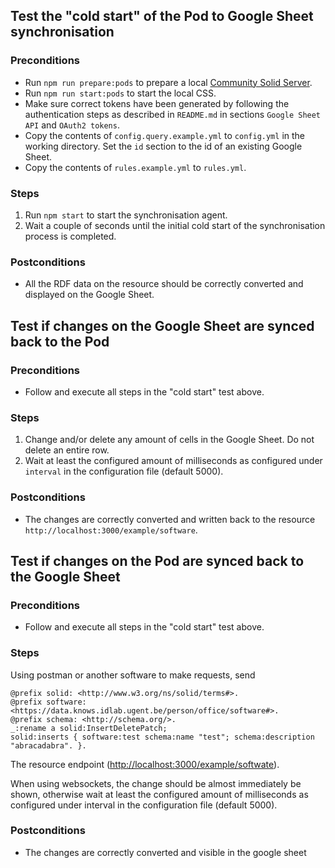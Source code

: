 ## Test the "cold start" of the Pod to Google Sheet synchronisation

### Preconditions
- Run `npm run prepare:pods` to prepare a local 
[Community Solid Server](https://github.com/CommunitySolidServer/CommunitySolidServer).
- Run `npm run start:pods` to start the local CSS.
- Make sure correct tokens have been generated by following the authentication steps as described in `README.md`
in sections `Google Sheet API` and `OAuth2 tokens`.
- Copy the contents of `config.query.example.yml` to `config.yml` in the working directory. 
Set the `id` section to the id of an existing Google Sheet.
- Copy the contents of `rules.example.yml` to `rules.yml`.

### Steps
1. Run `npm start` to start the synchronisation agent.
2. Wait a couple of seconds until the initial cold start of the synchronisation process is completed.

### Postconditions
- All the RDF data on the resource should be correctly converted and displayed on the Google Sheet.

## Test if changes on the Google Sheet are synced back to the Pod

### Preconditions
- Follow and execute all steps in the "cold start" test above.

### Steps
1. Change and/or delete any amount of cells in the Google Sheet. Do not delete an entire row.
2. Wait at least the configured amount of milliseconds as configured under `interval` in the configuration file (default 5000).

### Postconditions
- The changes are correctly converted and written back to the resource `http://localhost:3000/example/software`.

##  Test if changes on the Pod are synced back to the Google Sheet

### Preconditions
- Follow and execute all steps in the "cold start" test above.

### Steps
Using postman or another software to make requests, send 
```
@prefix solid: <http://www.w3.org/ns/solid/terms#>.
@prefix software: <https://data.knows.idlab.ugent.be/person/office/software#>.
@prefix schema: <http://schema.org/>.
_:rename a solid:InsertDeletePatch;
solid:inserts { software:test schema:name "test"; schema:description "abracadabra". }.
```
The resource endpoint ([http://localhost:3000/example/softwate](http://localhost:3000/example/softwate)).

When using websockets, the change should be almost immediately be shown, 
otherwise wait at least the configured amount of milliseconds as configured under interval in the configuration file (default 5000).

### Postconditions
- The changes are correctly converted and visible in the google sheet